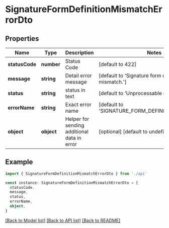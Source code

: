 # SignatureFormDefinitionMismatchErrorDto

## Properties

| Name           | Type       | Description                                 | Notes                                              |
| -------------- | ---------- | ------------------------------------------- | -------------------------------------------------- |
| **statusCode** | **number** | Status Code                                 | [default to 422]                                   |
| **message**    | **string** | Detail error message                        | [default to 'Signature form definition mismatch.'] |
| **status**     | **string** | status in text                              | [default to 'Unprocessable entity error']          |
| **errorName**  | **string** | Exact error name                            | [default to 'SIGNATURE_FORM_DEFINITION_MISMATCH']  |
| **object**     | **object** | Helper for sending additional data in error | [optional] [default to undefined]                  |

## Example

```typescript
import { SignatureFormDefinitionMismatchErrorDto } from './api'

const instance: SignatureFormDefinitionMismatchErrorDto = {
  statusCode,
  message,
  status,
  errorName,
  object,
}
```

[[Back to Model list]](../README.md#documentation-for-models) [[Back to API list]](../README.md#documentation-for-api-endpoints) [[Back to README]](../README.md)
